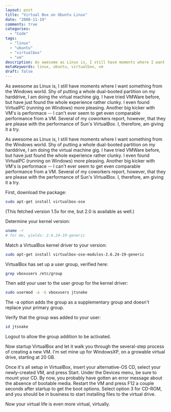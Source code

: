 ```yaml
---
layout: post
title: "Virtual Box on Ubuntu Linux"
date: "2008-11-19"
comments: true
categories:
  - "Code"
tags:
  - "linux"
  - "ubuntu"
  - "virtualbox"
  - "vm"
description: As awesome as Linux is, I still have moments where I want something from the Windows world.  Shy of putting a whole dual-booted partition on my harddrive, I
metaKeywords: linux, ubuntu, virtualbox, vm
draft: false
---
```


As awesome as Linux is, I still have moments where I want something from the Windows world.  Shy of putting a whole dual-booted partition on my harddrive, I am doing the virtual machine gig.  I have tried VMWare before, but have just found the whole experience rather clunky.  I even found VirtualPC (running on Windows) more pleasing.  Another big kicker with VM's is performace -- I can't ever seem to get even comparable performance from a VM.  Several of my coworkers report, however, that they are please with the performance of Sun's VirtualBox.  I, therefore, am giving it a try.

<!--more-->

As awesome as Linux is, I still have moments where I want something from the Windows world.  Shy of putting a whole dual-booted partition on my harddrive, I am doing the virtual machine gig.  I have tried VMWare before, but have just found the whole experience rather clunky.  I even found VirtualPC (running on Windows) more pleasing.  Another big kicker with VM's is performace -- I can't ever seem to get even comparable performance from a VM.  Several of my coworkers report, however, that they are please with the performance of Sun's VirtualBox.  I, therefore, am giving it a try.

First, download the package:

```bash
sudo apt-get install virtualbox-ose
```

(This fetched version 1.5x for me, but 2.0 is available as well.)

Determine your kernel version:

```bash
uname -r
# for me, yields: 2.6.24-19-generic
```

Match a VirtualBox kernel driver to your version:

```bash
sudo apt-get install virtualbox-ose-modules-2.6.24-19-generic 
```

VirtualBox has set up a user group, verified here:

```bash
grep vboxusers /etc/group
```

Then add your user to the user group for the kernel driver:

```bash
sudo usermod -a -G vboxusers jtsnake
```

The -a option adds the group as a supplementary group and doesn't replace your primary group.  

Verify that the group was added to your user:

```bash
id jtsnake
```

Logout to allow the group addition to be activated.

Now startup VirtualBox and let it walk you through the several-step process of creating a new VM.  I'm set mine up for WindowsXP, on a growable virtual drive, starting at 20 GB.  

Once it's all setup in VirtualBox, insert your alternative-OS CD, select your newly-created VM, and press Start.  Under the Devices menu, be sure to mount your CD.  By now, you probably have gotten an error message about the absence of bootable media.  Restart the VM and press F12 a couple seconds after startup to get the boot options.  Select option 3 for CD-ROM, and you should be in business to start installing files to the virtual drive.

Now your virtual life is even more virtual, virtually.

  
